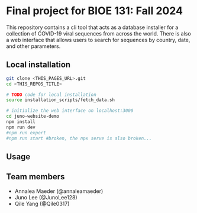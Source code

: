 # Final project for BIOE 131: Fall 2024

This repository contains a cli tool that acts as a database installer for a collection of COVID-19 viral sequences from across the world. There is also a web interface that allows users to search for sequences by country, date, and other parameters.

## Local installation

```bash
git clone <THIS_PAGES_URL>.git
cd <THIS_REPOS_TITLE>

# TODO code for local installation
source installation_scripts/fetch_data.sh

# initialize the web interface on localhost:3000
cd juno-website-demo
npm install
npm run dev
#npm run export
#npm run start #broken, the npx serve is also broken...
```

## Usage

## Team members

- Annalea Maeder (@annaleamaeder)
- Juno Lee (@JunoLee128)
- Qile Yang (@Qile0317)
